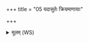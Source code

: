 +++
title = "05 यदासुतेः क्रियमाणायाः"

+++
<details><summary>मूलम् (WS)</summary>

यदासुतेः क्रियमाणायाः क्षेत्रियं त्वा व्यानशे ।  
वेदाहं तस्य भेषजं क्षेत्रियं नाशयामि ते ॥ ५ ॥
</details>